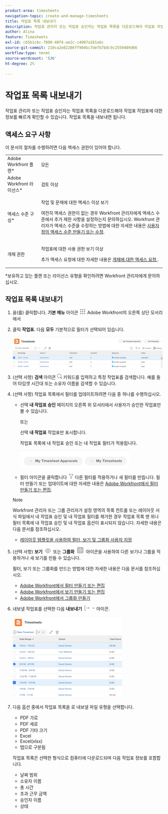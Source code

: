 ```yaml
---
product-area: timesheets
navigation-topic: create-and-manage-timesheets
title: 작업표 목록 내보내기
description: 작업표 관리자 또는 작업표 승인자는 작업표 목록을 다운로드해야 작업표 작업표에 대한 정보를 빠르게 확인할 수 있습니다. 작업표 목록을 내보내면 됩니다.
author: Alina
feature: Timesheets
exl-id: cb5b1c6c-7800-48f4-ae2c-c4007a161a6c
source-git-commit: 210ca2e82286ff904bc7defb7b8c9c2559489d66
workflow-type: tm+mt
source-wordcount: '536'
ht-degree: 2%

---
```


# 작업표 목록 내보내기

작업표 관리자 또는 작업표 승인자는 작업표 목록을 다운로드해야 작업표 작업표에 대한 정보를 빠르게 확인할 수 있습니다. 작업표 목록을 내보내면 됩니다.

## 액세스 요구 사항

이 문서의 절차를 수행하려면 다음 액세스 권한이 있어야 합니다.

<table style="table-layout:auto"> 
 <col> 
 <col> 
 <tbody> 
  <tr> 
   <td role="rowheader">Adobe Workfront 플랜*</td> 
   <td> <p>모든</p> </td> 
  </tr> 
  <tr> 
   <td role="rowheader">Adobe Workfront 라이선스*</td> 
   <td> <p>검토 이상</p> </td> 
  </tr> 
  <tr> 
   <td role="rowheader">액세스 수준 구성*</td> 
   <td> <p>작업 및 문제에 대한 액세스 이상 보기</p> <p>여전히 액세스 권한이 없는 경우 Workfront 관리자에게 액세스 수준에서 추가 제한 사항을 설정하는지 문의하십시오. Workfront 관리자가 액세스 수준을 수정하는 방법에 대한 자세한 내용은 <a href="../../administration-and-setup/add-users/configure-and-grant-access/create-modify-access-levels.md" class="MCXref xref">사용자 정의 액세스 수준 만들기 또는 수정</a>.</p> </td> 
  </tr> 
  <tr> 
   <td role="rowheader">개체 권한</td> 
   <td> <p>작업표에 대한 사용 권한 보기 이상</p> <p>추가 액세스 요청에 대한 자세한 내용은 <a href="../../workfront-basics/grant-and-request-access-to-objects/request-access.md" class="MCXref xref">개체에 대한 액세스 요청 </a>.</p> </td> 
  </tr> 
 </tbody> 
</table>

*보유하고 있는 플랜 또는 라이선스 유형을 확인하려면 Workfront 관리자에게 문의하십시오.

## 작업표 목록 내보내기

1. 을(를) 클릭합니다. **기본 메뉴** 아이콘 ![](assets/main-menu-icon.png) Adobe Workfront의 오른쪽 상단 모서리에서

1. 클릭 **작업표**. 다음 **모두** 기본적으로 필터가 선택되어 있습니다.

   ![](assets/timesheet-list-one-timesheet-selected-nwe-350x70.png)

1. (선택 사항) **검색** 아이콘 ![](assets/search-icon.png) 키워드를 입력하고 특정 작업표를 검색합니다. 예를 들어 타임셋 시간대 또는 소유자 이름을 검색할 수 있습니다.

1. (선택 사항) 작업표 목록에서 필터를 업데이트하려면 다음 중 하나를 수행하십시오.

   * 선택 **내 작업표 승인** 페이지의 오른쪽 위 모서리에서 사용자가 승인한 작업표만 볼 수 있습니다.

      또는

      선택 **내 작업표** 작업표만 표시합니다.

      작업표 목록에 내 작업표 승인 또는 내 작업표 필터가 적용됩니다.

      ![](assets/my-timesheet-approvals-my-timesheets-pills-on-timesheets-list-nwe-350x58.png)

   * 필터 아이콘을 클릭합니다 ![](assets/filter-nwepng.png) 다른 필터를 적용하거나 새 필터를 만듭니다. 필터 만들기 또는 업데이트에 대한 자세한 내용은 [Adobe Workfront에서 필터 만들기 또는 편집](../../reports-and-dashboards/reports/reporting-elements/create-filters.md).
   >[!NOTE]
   >
   >Workfront 관리자 또는 그룹 관리자가 설정 영역의 목록 컨트롤 또는 레이아웃 서식 파일에서 내 작업표 승인 및 내 작업표 필터를 제거한 경우 작업표 목록 맨 위나 필터 목록에 내 작업표 승인 및 내 작업표 옵션이 표시되지 않습니다. 자세한 내용은 다음 문서를 참조하십시오.
   * [레이아웃 템플릿을 사용하여 필터, 보기 및 그룹화 사용자 지정](../../administration-and-setup/customize-workfront/use-layout-templates/customize-fvg-list-controls-layout-template.md)


1. (선택 사항) **보기** ![](assets/view-icon.png) 또는 **그룹화** ![](assets/grouping.png) 아이콘을 사용하여 다른 보기나 그룹을 적용하거나 새 보기를 만들 수 있습니다.

   필터, 보기 또는 그룹화를 만드는 방법에 대한 자세한 내용은 다음 문서를 참조하십시오.

   * [Adobe Workfront에서 필터 만들기 또는 편집](../../reports-and-dashboards/reports/reporting-elements/create-filters.md)
   * [Adobe Workfront에서 보기 만들기 또는 편집](../../reports-and-dashboards/reports/reporting-elements/create-edit-views.md)
   * [Adobe Workfront에서 그룹화 만들기](../../reports-and-dashboards/reports/reporting-elements/create-groupings.md)

1. 내보낼 작업표를 선택한 다음 **내보내기**  ![](assets/export-38x15.png) 아이콘.

   ![](assets/all-timesheets-list-with-export-button-nwe-350x262.png)

1. 다음 옵션 중에서 작업표 목록을 로 내보낼 파일 유형을 선택합니다.

   * PDF 가로
   * PDF 세로
   * PDF 기타 크기
   * Excel
   * Excel(xlsx)
   * 탭으로 구분됨

   작업표 목록은 선택한 형식으로 컴퓨터에 다운로드되며 다음 작업표 정보를 포함합니다.

   * 날짜 범위
   * 소유자 이름
   * 총 시간
   * 초과 근무 금액
   * 승인자 이름
   * 상태
